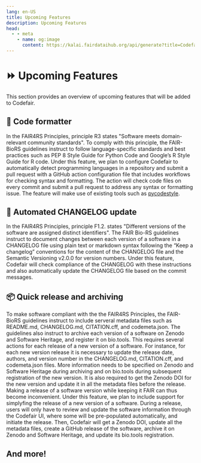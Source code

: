 ```yaml
---
lang: en-US
title: Upcoming Features
description: Upcoming Features
head:
  - - meta
    - name: og:image
      content: https://kalai.fairdataihub.org/api/generate?title=Codefair%20Documentation&description=Upcoming%20Features&app=codefair&org=fairdataihub
---
```


# :fast_forward: Upcoming Features

This section provides an overview of upcoming features that will be added to Codefair.

## :art: Code formatter

In the FAIR4RS Principles, principle R3 states "Software meets domain-relevant community standards". To comply with this principle, the FAIR-BioRS guidelines instruct to follow language-specific standards and best practices such as PEP 8 Style Guide for Python Code and Google’s R Style Guide for R code. Under this feature, we plan to configure Codefair to automatically detect programming languages in a repository and submit a pull request with a GitHub action configuration file that includes workflows for checking syntax and formatting. The action will check code files on every commit and submit a pull request to address any syntax or formatting issue. The feature will make use of existing tools such as [pycodestyle](https://github.com/PyCQA/pycodestyle).

## :memo: Automated CHANGELOG update

In the FAIR4RS Principles, principle F1.2. states "Different versions of the software are assigned distinct identifiers". The FAIR Bio-RS guidelines instruct to document changes between each version of a software in a CHANGELOG file using plain text or markdown syntax following the “Keep a changelog” conventions for the content of the CHANGELOG file and the Semantic Versioning v2.0.0 for version numbers. Under this feature, Codefair will check compliance of the CHANGELOG with these instructions and also automatically update the CHANGELOG file based on the commit messages.

## :package: Quick release and archiving

To make software compliant with the the FAIR4RS Principles, the FAIR-BioRS guidelines instruct to include serveral metadata files such as README.md, CHANGELOG.md, CITATION.cff, and codemeta.json. The guidelines also instruct to archive each version of a software on Zenodo and Software Heritage, and register it on bio.tools. This requires several actions for each release of a new version of a software. For instance, for each new version release it is necessary to update the release date, authors, and version number in the CHANGELOG.md, CITATION.cff, and codemeta.json files. More information needs to be specified on Zenodo and Software Heritage during archiving and on bio.tools during subsequent registration of the new version. It is also required to get the Zenodo DOI for the new version and update it in all the metadata files before the release. Making a release of a software version while keeping it FAIR can thus become inconvenient. Under this feature, we plan to include support for simplyfing the release of a new version of a software. During a release, users will only have to review and update the software information through the Codefair UI, where some will be pre-populated automatically, and initiate the release. Then, Codefair will get a Zenodo DOI, update all the metadata files, create a GitHub release of the software, archive it on Zenodo and Software Heritage, and update its bio.tools registration.

## And more!
